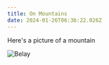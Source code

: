 ```yaml
---
title: On Mountains
date: 2024-01-26T06:36:22.026Z
---
```

Here's a picture of a mountain

![Belay](/images/uploads/pxl_20250718_131823131.jpg)
